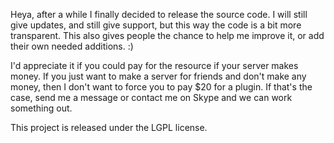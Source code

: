 Heya, after a while I finally decided to release the source code.
I will still give updates, and still give support, but this way the code is a bit more transparent.
This also gives people the chance to help me improve it, or add their own needed additions. :)


I'd appreciate it if you could pay for the resource if your server makes money.
If you just want to make a server for friends and don't make any money, then I don't want to force you to pay $20 for a plugin.
If that's the case, send me a message or contact me on Skype and we can work something out.


This project is released under the LGPL license.
